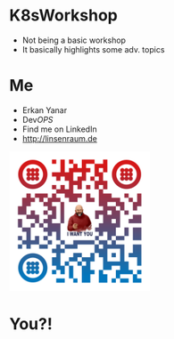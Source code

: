 # K8sWorkshop

* Not being a basic workshop
* It basically highlights some adv. topics

# Me

* Erkan Yanar
* Dev*OPS*
* Find me on LinkedIn
* http://linsenraum.de

 <img src="./qr-code.png" width="50%" height="auto">

# You?!


